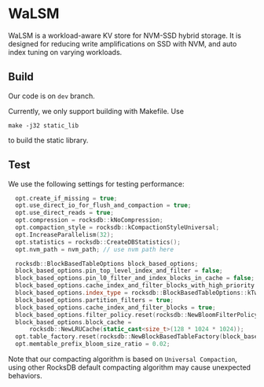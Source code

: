 # WaLSM

WaLSM is a workload-aware KV store for NVM-SSD hybrid storage. It is designed for reducing write amplifications on SSD with NVM, and auto index tuning on varying workloads.

## Build

Our code is on `dev` branch.

Currently, we only support building with Makefile. Use

```
make -j32 static_lib
```

to build the static library.

## Test

We use the following settings for testing performance:

```C++
  opt.create_if_missing = true;
  opt.use_direct_io_for_flush_and_compaction = true;
  opt.use_direct_reads = true;
  opt.compression = rocksdb::kNoCompression;
  opt.compaction_style = rocksdb::kCompactionStyleUniversal;
  opt.IncreaseParallelism(32);
  opt.statistics = rocksdb::CreateDBStatistics();
  opt.nvm_path = nvm_path; // use nvm path here

  rocksdb::BlockBasedTableOptions block_based_options;
  block_based_options.pin_top_level_index_and_filter = false;
  block_based_options.pin_l0_filter_and_index_blocks_in_cache = false;
  block_based_options.cache_index_and_filter_blocks_with_high_priority = false;
  block_based_options.index_type = rocksdb::BlockBasedTableOptions::kTwoLevelIndexSearch;
  block_based_options.partition_filters = true;
  block_based_options.cache_index_and_filter_blocks = true;
  block_based_options.filter_policy.reset(rocksdb::NewBloomFilterPolicy(10, false));
  block_based_options.block_cache =
      rocksdb::NewLRUCache(static_cast<size_t>(128 * 1024 * 1024));
  opt.table_factory.reset(rocksdb::NewBlockBasedTableFactory(block_based_options));
  opt.memtable_prefix_bloom_size_ratio = 0.02;
```

Note that our compacting algorithm is based on `Universal Compaction`, using other RocksDB default compacting algorithm may cause unexpected behaviors.
